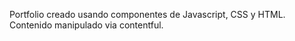 Portfolio creado usando componentes de Javascript, CSS y HTML. 
Contenido manipulado via contentful.
